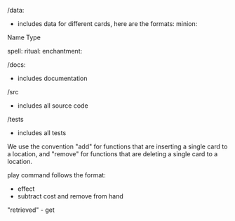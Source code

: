 /data:
- includes data for different cards, here are the formats:
minion:

Name
Type

spell: 
ritual: 
enchantment:

/docs:
- includes documentation

/src
- includes all source code

/tests
- includes all tests

We use the convention "add" for functions that are inserting a single card to a location, and "remove" for functions that are deleting a single card to a location.

play command follows the format:
- effect
- subtract cost and remove from hand




"retrieved" - get

